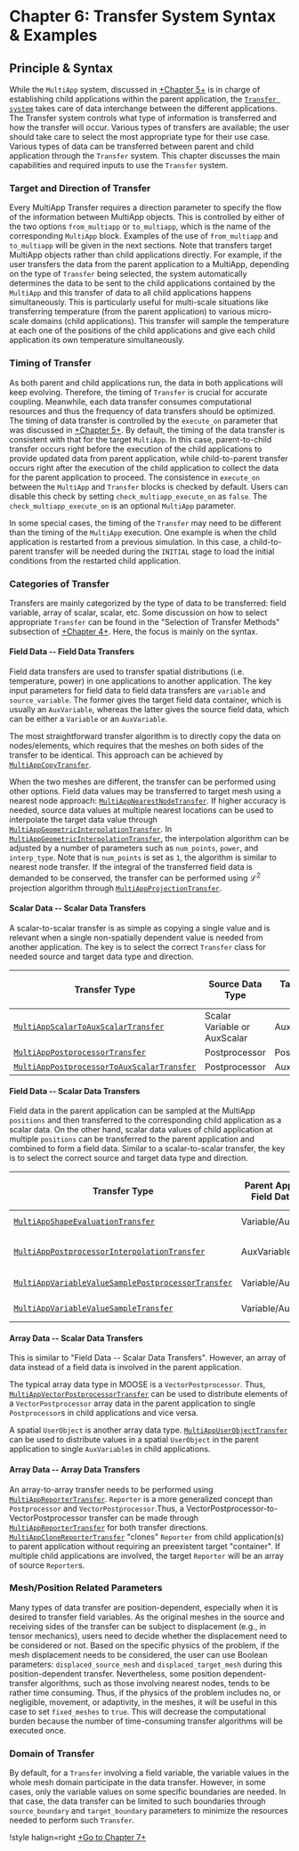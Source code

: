 # Chapter 6: Transfer System Syntax & Examples

## Principle & Syntax

While the `MultiApp` system, discussed in [+Chapter 5+](vtb_tutorials/multiapps/chp_5_multiapps.md) is in charge of establishing child applications within the parent application, the [`Transfer system`](https://mooseframework.inl.gov/syntax/Transfers/index.html) takes care of data interchange between the different applications. The Transfer system controls what type of information is transferred and how the transfer will occur. Various types of transfers are available; the user should take care to select the most appropriate type for their use case. Various types of data can be transferred between parent and child application through the `Transfer` system. This chapter discusses the main capabilities and required inputs to use the `Transfer` system.

### Target and Direction of Transfer

Every MultiApp Transfer requires a direction parameter to specify the flow of the information between MultiApp objects. This is controlled by either of the two options `from_multiapp` or `to_multiapp`, which is the name of the corresponding `MultiApp` block. Examples of the use of `from_multiapp` and `to_multiapp` will be given in the next sections. Note that transfers target MultiApp objects rather than child applications directly. For example, if the user transfers the data from the parent application to a MultiApp, depending on the type of `Transfer` being selected, the system automatically determines the data to be sent to the child applications contained by the `MultiApp` and this transfer of data to all child applications happens simultaneously. This is particularly useful for multi-scale situations like transferring temperature (from the parent application) to various micro-scale domains (child applications). This transfer will sample the temperature at each one of the positions of the child applications and give each child application its own temperature simultaneously.

### Timing of Transfer

As both parent and child applications run, the data in both applications will keep evolving. Therefore, the timing of `Transfer` is crucial for accurate coupling. Meanwhile, each data transfer consumes computational resources and thus the frequency of data transfers should be optimized. The timing of data transfer is controlled by the `execute_on` parameter that was discussed in [+Chapter 5+](vtb_tutorials/multiapps/chp_5_multiapps.md). By default, the timing of the data transfer is consistent with that for the target `MultiApp`. In this case, parent-to-child transfer occurs right before the execution of the child applications to provide updated data from parent application, while child-to-parent transfer occurs right after the execution of the child application to collect the data for the parent application to proceed. The consistence in `execute_on` between the `MultiApp` and `Transfer` blocks is checked by default. Users can disable this check by setting `check_multiapp_execute_on` as `false`. The `check_multiapp_execute_on` is an optional `MultiApp` parameter.

In some special cases, the timing of the `Transfer` may need to be different than the timing of the `MultiApp` execution. One example is when the child application is restarted from a previous simulation. In this case, a child-to-parent transfer will be needed during the `INITIAL` stage to load the initial conditions from the restarted child application.

### Categories of Transfer

Transfers are mainly categorized by the type of data to be transferred: field variable, array of scalar, scalar, etc. Some discussion on how to select appropriate `Transfer` can be found in the "Selection of Transfer Methods" subsection of [+Chapter 4+](vtb_tutorials/multiapps/chp_4_workflow.md). Here, the focus is mainly on the syntax.

#### Field Data -- Field Data Transfers

Field data transfers are used to transfer spatial distributions (i.e. temperature, power) in one applications to another application. The key input parameters for field data to field data transfers are `variable` and `source_variable`. The former gives the target field data container, which is usually an `AuxVariable`, whereas the latter gives the source field data, which can be either a `Variable` or an `AuxVariable`.

The most straightforward transfer algorithm is to directly copy the data on nodes/elements, which requires that the meshes on both sides of the transfer to be identical. This approach can be achieved by [`MultiAppCopyTransfer`](https://mooseframework.inl.gov/source/transfers/MultiAppCopyTransfer.html).

When the two meshes are different, the transfer can be performed using other options. Field data values may be transferred to target mesh using a nearest node approach: [`MultiAppNearestNodeTransfer`](https://mooseframework.inl.gov/source/transfers/MultiAppNearestNodeTransfer.html). If higher accuracy is needed, source data values at multiple nearest locations can be used to interpolate the target data value through [`MultiAppGeometricInterpolationTransfer`](https://mooseframework.inl.gov/source/transfers/MultiAppGeometricInterpolationTransfer.html). In [`MultiAppGeometricInterpolationTransfer`](https://mooseframework.inl.gov/source/transfers/MultiAppGeometricInterpolationTransfer.html), the interpolation algorithm can be adjusted by a number of parameters such as `num_points`, `power`, and `interp_type`. Note that is `num_points` is set as `1`, the algorithm is similar to nearest node transfer. If the integral of the transferred field data is demanded to be conserved, the transfer can be performed using $\mathcal{L}^2$ projection algorithm through [`MultiAppProjectionTransfer`](https://mooseframework.inl.gov/source/transfers/MultiAppProjectionTransfer.html).

#### Scalar Data -- Scalar Data Transfers

A scalar-to-scalar transfer is as simple as copying a single value and is relevant when a single non-spatially dependent value is needed from another application. The key is to select the correct `Transfer` class for needed source and target data type and direction.

| Transfer Type | Source Data Type | Target Data Type | Parent-Child Direction |
| - | - | - | - |
| [`MultiAppScalarToAuxScalarTransfer`](https://mooseframework.inl.gov/source/transfers/MultiAppScalarToAuxScalarTransfer.html) | Scalar Variable or AuxScalar  | AuxScalar | Both |
| [`MultiAppPostprocessorTransfer`](https://mooseframework.inl.gov/source/transfers/MultiAppPostprocessorTransfer.html) | Postprocessor | Postprocessor | Both |
| [`MultiAppPostprocessorToAuxScalarTransfer`](https://mooseframework.inl.gov/source/transfers/MultiAppPostprocessorToAuxScalarTransfer.html) | Postprocessor | AuxScalar | Both |

#### Field Data -- Scalar Data Transfers

Field data in the parent application can be sampled at the MultiApp `positions` and then transferred to the corresponding child application as a scalar data. On the other hand, scalar data values of child application at multiple `positions` can be transferred to the parent application and combined to form a field data. Similar to a scalar-to-scalar transfer, the key is to select the correct source and target data type and direction.

| Transfer Type | Parent Application Field Data Type | Child Application Scalar Data Type | Parent-Child Direction | Comments |
| - | - | - | - | - |
| [`MultiAppShapeEvaluationTransfer`](https://mooseframework.inl.gov/source/transfers/MultiAppShapeEvaluationTransfer.html) | Variable/AuxVariable | Variable/AuxVariable | Both | best for `CentroidMultiApp` |
| [`MultiAppPostprocessorInterpolationTransfer`](https://mooseframework.inl.gov/source/transfers/MultiAppPostprocessorInterpolationTransfer.html) | AuxVariable | Postprocessor | child-to-parent |  |
| [`MultiAppVariableValueSamplePostprocessorTransfer`](https://mooseframework.inl.gov/source/transfers/MultiAppVariableValueSamplePostprocessorTransfer.html) | Variable/AuxVariable | Postprocessor | parent-to-child |  |
| [`MultiAppVariableValueSampleTransfer`](https://mooseframework.inl.gov/source/transfers/MultiAppVariableValueSampleTransfer.html) | Variable/AuxVariable | AuxVariable | parent-to-child |  |

#### Array Data -- Scalar Data Transfers

This is similar to "Field Data -- Scalar Data Transfers". However, an array of data instead of a field data is involved in the parent application.

The typical array data type in MOOSE is a `VectorPostprocessor`. Thus, [`MultiAppVectorPostprocessorTransfer`](https://mooseframework.inl.gov/source/transfers/MultiAppVectorPostprocessorTransfer.html) can be used to distribute elements of a `VectorPostprocessor` array data in the parent application to single `Postprocessor`s in child applications and vice versa.

A spatial `UserObject` is another array data type. [`MultiAppUserObjectTransfer`](https://mooseframework.inl.gov/source/transfers/MultiAppUserObjectTransfer.html) can be used to distribute values in a spatial `UserObject` in the parent application to single `AuxVariable`s in child applications.

#### Array Data -- Array Data Transfers

An array-to-array transfer needs to be performed using [`MultiAppReporterTransfer`](https://mooseframework.inl.gov/source/transfers/MultiAppReporterTransfer.html). `Reporter` is a more generalized concept than `Postprocessor` and `VectorPostprocessor`.Thus, a VectorPostprocessor-to-VectorPostprocessor transfer can be made through [`MultiAppReporterTransfer`](https://mooseframework.inl.gov/source/transfers/MultiAppReporterTransfer.html) for both transfer directions. [`MultiAppCloneReporterTransfer`](https://mooseframework.inl.gov/source/transfers/MultiAppCloneReporterTransfer.html) "clones" `Reporter` from child application(s) to parent application without requiring an preexistent target "container". If multiple child applications are involved, the target `Reporter` will be an array of source `Reporter`s.

### Mesh/Position Related Parameters

Many types of data transfer are position-dependent, especially when it is desired to transfer field variables. As the original meshes in the source and receiving sides of the transfer can be subject to displacement (e.g., in tensor mechanics), users need to decide whether the displacement need to be considered or not. Based on the specific physics of the problem, if the mesh displacement needs to be considered, the user can use Boolean parameters: `displaced_source_mesh` and `displaced_target_mesh` during this position-dependent transfer.
Nevertheless, some position dependent-transfer algorithms, such as those involving nearest nodes, tends to be rather time consuming. Thus, if the physics of the problem includes no, or negligible, movement, or adaptivity, in the meshes, it will be useful in this case to set `fixed_meshes` to `true`. This will decrease the computational burden because the number of time-consuming transfer algorithms will be executed once.

### Domain of Transfer

By default, for a `Transfer` involving a field variable, the variable values in the whole mesh domain participate in the data transfer. However, in some cases, only the variable values on some specific boundaries are needed. In that case, the data transfer can be limited to such boundaries through `source_boundary` and `target_boundary` parameters to minimize the resources needed to perform such `Transfer`.

!style halign=right
[+Go to Chapter 7+](vtb_tutorials/multiapps/chp_7_adv_topics.md)
